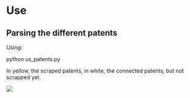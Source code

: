# Use

## Parsing the different patents

Using:

 python us_patents.py

In yellow, the scraped patents, in white, the connected patents, but not scrapped yet.

![](graph.data.png)
